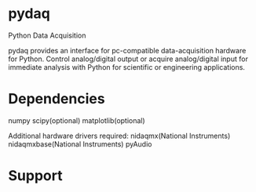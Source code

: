 # pydaq
Python Data Acquisition

pydaq provides an interface for pc-compatible data-acquisition hardware for Python. Control analog/digital output or acquire analog/digital input for immediate analysis with Python for scientific or engineering applications. 

Dependencies
===============================
numpy
scipy(optional)
matplotlib(optional)

Additional hardware drivers required:
nidaqmx(National Instruments)
nidaqmxbase(National Instruments)
pyAudio

Support
===============================